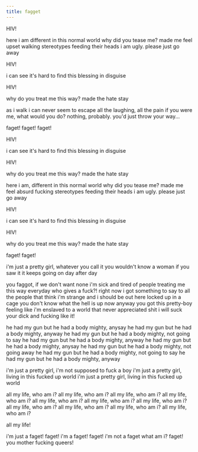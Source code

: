 ```yaml
---
title: fagget
---
```


HIV!

here i am different in this normal world why did you tease me? made me feel upset walking stereotypes feeding their heads i am ugly. please just go away

HIV!

i can see it's hard to find this blessing in disguise

HIV!

why do you treat me this way? made the hate stay

as i walk i can never seem to escape all the laughing, all the pain if you were me, what would you do? nothing, probably. you'd just throw your way...

faget! faget! faget!

HIV!

i can see it's hard to find this blessing in disguise

HIV!

why do you treat me this way? made the hate stay

here i am, different in this normal world why did you tease me? made me feel absurd fucking stereotypes feeding their heads i am ugly. please just go away

HIV!

i can see it's hard to find this blessing in disguise

HIV!

why do you treat me this way? made the hate stay

faget! faget!

i'm just a pretty girl, whatever you call it you wouldn't know a woman if you saw it it keeps going on day after day

you faggot, if we don't want none i'm sick and tired of people treating me this way everyday who gives a fuck?! right now i got something to say to all the people that think i'm strange and i should be out here locked up in a cage you don't know what the hell is up now anyway you got this pretty-boy feeling like i'm enslaved to a world that never appreciated shit i will suck your dick and fucking like it!

he had my gun but he had a body mighty, anysay he had my gun but he had a body mighty, anyway he had my gun but he had a body mighty, not going to say he had my gun but he had a body mighty, anyway he had my gun but he had a body mighty, anysay he had my gun but he had a body mighty, not going away he had my gun but he had a body mighty, not going to say he had my gun but he had a body mighty, anyway

i'm just a pretty girl, i'm not supposed to fuck a boy i'm just a pretty girl, living in this fucked up world i'm just a pretty girl, living in this fucked up world

all my life, who am i? all my life, who am i? all my life, who am i? all my life, who am i? all my life, who am i? all my life, who am i? all my life, who am i? all my life, who am i? all my life, who am i? all my life, who am i? all my life, who am i?

all my life!

i'm just a faget! faget! i'm a faget! faget! i'm not a faget what am i? faget! you mother fucking queers!
